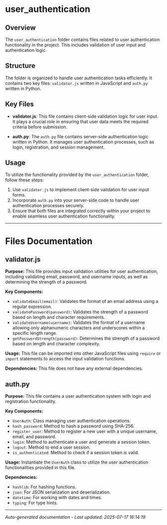 # user_authentication

## Overview
The `user_authentication` folder contains files related to user authentication functionality in the project. This includes validation of user input and authentication logic.

## Structure
The folder is organized to handle user authentication tasks efficiently. It contains two key files: `validator.js` written in JavaScript and `auth.py` written in Python.

## Key Files
- **validator.js**: This file contains client-side validation logic for user input. It plays a crucial role in ensuring that user data meets the required criteria before submission.
  
- **auth.py**: The `auth.py` file contains server-side authentication logic written in Python. It manages user authentication processes, such as login, registration, and session management.

## Usage
To utilize the functionality provided by the `user_authentication` folder, follow these steps:
1. Use `validator.js` to implement client-side validation for user input forms.
2. Incorporate `auth.py` into your server-side code to handle user authentication processes securely.
3. Ensure that both files are integrated correctly within your project to enable seamless user authentication functionality.

---

# Files Documentation

## validator.js

**Purpose:** This file provides input validation utilities for user authentication, including validating email, password, and username inputs, as well as determining the strength of a password.

**Key Components:**
- `validateEmail(email)`: Validates the format of an email address using a regular expression.
- `validatePassword(password)`: Validates the strength of a password based on length and character requirements.
- `validateUsername(username)`: Validates the format of a username allowing only alphanumeric characters and underscores within a specific length range.
- `getPasswordStrength(password)`: Determines the strength of a password based on length and character complexity.

**Usage:** This file can be imported into other JavaScript files using `require` or `import` statements to access the input validation functions.

**Dependencies:** This file does not have any external dependencies.

## auth.py

**Purpose:** This file contains a user authentication system with login and registration functionality.

**Key Components:**
- `UserAuth`: Class managing user authentication operations.
- `hash_password`: Method to hash a password using SHA-256.
- `register_user`: Method to register a new user with a unique username, email, and password.
- `login`: Method to authenticate a user and generate a session token.
- `logout`: Method to end a user session.
- `is_authenticated`: Method to check if a session token is valid.

**Usage:** Instantiate the `UserAuth` class to utilize the user authentication functionalities provided in this file.

**Dependencies:** 
- `hashlib`: For hashing functions.
- `json`: For JSON serialization and deserialization.
- `datetime`: For working with dates and times.
- `typing`: For type hints.

---
*Auto-generated documentation - Last updated: 2025-07-17 16:14:19*

